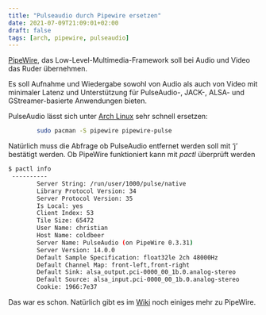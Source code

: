 ```yaml
---
title: "Pulseaudio durch Pipewire ersetzen"
date: 2021-07-09T21:09:01+02:00
draft: false
tags: [arch, pipewire, pulseaudio]
---
```

[PipeWire](https://pipewire.org/), das Low-Level-Multimedia-Framework soll bei Audio und Video das Ruder übernehmen.

Es soll Aufnahme und Wiedergabe sowohl von Audio als auch von Video mit minimaler Latenz und Unterstützung für PulseAudio-, JACK-, ALSA- und GStreamer-basierte Anwendungen bieten.

PulseAudio lässt sich unter [Arch Linux](https://archlinux.org) sehr schnell ersetzen:
```bash
        sudo pacman -S pipewire pipewire-pulse
```    

Natürlich muss die Abfrage ob PulseAudio entfernet werden soll mit ‘j’ bestätigt werden. Ob PipeWire funktioniert kann mit _pactl_ überprüft werden
```bash
$ pactl info
 ----------
		Server String: /run/user/1000/pulse/native
		Library Protocol Version: 34
		Server Protocol Version: 35
		Is Local: yes
        Client Index: 53
        Tile Size: 65472
        User Name: christian
        Host Name: coldbeer
        Server Name: PulseAudio (on PipeWire 0.3.31)
        Server Version: 14.0.0
        Default Sample Specification: float32le 2ch 48000Hz
        Default Channel Map: front-left,front-right
        Default Sink: alsa_output.pci-0000_00_1b.0.analog-stereo
        Default Source: alsa_input.pci-0000_00_1b.0.analog-stereo
        Cookie: 1966:7e37
 ```  

Das war es schon. Natürlich gibt es im [Wiki](https://wiki.archlinux.org/title/PipeWire) noch einiges mehr zu PipeWire.
